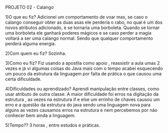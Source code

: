 PROJETO 02 - Calango

1)O que eu fiz?
Adicionei um comportamento de voar mas, se caso o calango conseguir obter as duas asas ele perderia o rabo, no qual é um dos novos atributos adicionado, e se tornaria uma borboleta. Quando se tornar uma borboleta ele ganhará poderes mágicos e se caso perder a magia voltará a ser uma calango normal. Sendo que qualquer comportamento perderá alguma energia.

2)Com quem eu fiz?
    Sozinha.

3)Como eu fiz?
Fiz usando a apostila como apoio , reassistir a aula umas 2 vezes e já vi algumas coisas do Java mais com o tempo acabei esquecendo um pouco da estrutura da linguagem por falta de prática o que causou uma certa dificuldade.

4)Dificuldades ou aprendizado?
Aprendi manipulação entre classes, como usar atributo de outra classe. A maior dificuldade foi erros na digitação da estrutura , as vezes na estrutura if e else um errinho de chaves causou um erro e a questão da estrutura do java sendo uma linguagem nova para alguns as vezes causamos erros na estrutura e nem percebemos por não conhecer bem ainda a linguagem.

5)Tempo??
3 horas , entre estudos e práticas.

